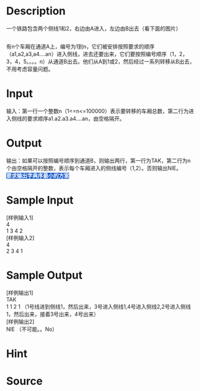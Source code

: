 
# Description

<div class="content"><p>一个铁路包含两个侧线1和2，右边由A进入，左边由B出去（看下面的图片）</p>
<p><img border="0" src="source/bzoj/2080/img/aHR0cHM6Ly9seWRzeS5jb20vSnVkZ2VPbmxpbmUvaW1hZ2VzLzIwODAuanBn.jpg" alt=""/></p>
<p>有n个车厢在通道A上，编号为1到n，它们被安排按照要求的顺序（a1,a2,a3,a4....an）进入侧线，进去还要出来，它们要按照编号顺序（1，2，3，4，5。。。。n）从通道B出去。他们从A到1或2，然后经过一系列转移从B出去，不用考虑容量问题。</p></div>

# Input

<div class="content"><p>输入：第一行一个整数n（1&lt;=n&lt;=100000）表示要转移的车厢总数，第二行为进入侧线的要求顺序a1.a2.a3.a4....an，由空格隔开。</p></div>

# Output

<div class="content"><p>输出：如果可以按照编号顺序到通道B，则输出两行，第一行为TAK，第二行为n个由空格隔开的整数，表示每个车厢进入的侧线编号（1,2）。否则输出NIE。<span style="color: rgb(255, 255, 255); font-family: arial, verdana, helvetica, sans-serif; font-weight: bold; white-space: nowrap; background-color: rgb(26, 92, 200);">要求输出字典序最小的方案</span></p></div>

# Sample Input

<div class="content"><span class="sampledata">[样例输入1]<br/>
4<br/>
1 3 4 2<br/>
[样例输入2]<br/>
4<br/>
2 3 4 1</span></div>

# Sample Output

<div class="content"><span class="sampledata">[样例输出1]<br/>
TAK<br/>
1 1 2 1        （1号线进到侧线1，然后出来，3号进入侧线1,4号进入侧线2,2号进入侧线1，然后出来，接着3号出来，4号出来）<br/>
[样例输出2]<br/>
NIE            （不可能。。No）</span></div>

# Hint

<div class="content"><p></p></div>

# Source

<div class="content"><p><a href="problemset.php?search="></a></p></div>

